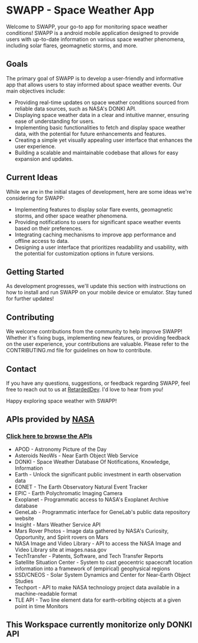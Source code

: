 # SWAPP - Space Weather App

Welcome to SWAPP, your go-to app for monitoring space weather conditions! SWAPP is a android mobile application designed to provide users with up-to-date information on various space weather phenomena, including solar flares, geomagnetic storms, and more.

## Goals

The primary goal of SWAPP is to develop a user-friendly and informative app that allows users to stay informed about space weather events. Our main objectives include:

- Providing real-time updates on space weather conditions sourced from reliable data sources, such as NASA's DONKI API.
- Displaying space weather data in a clear and intuitive manner, ensuring ease of understanding for users.
- Implementing basic functionalities to fetch and display space weather data, with the potential for future enhancements and features.
- Creating a simple yet visually appealing user interface that enhances the user experience.
- Building a scalable and maintainable codebase that allows for easy expansion and updates.

## Current Ideas

While we are in the initial stages of development, here are some ideas we're considering for SWAPP:

- Implementing features to display solar flare events, geomagnetic storms, and other space weather phenomena.
- Providing notifications to users for significant space weather events based on their preferences.
- Integrating caching mechanisms to improve app performance and offline access to data.
- Designing a user interface that prioritizes readability and usability, with the potential for customization options in future versions.

## Getting Started

As development progresses, we'll update this section with instructions on how to install and run SWAPP on your mobile device or emulator. Stay tuned for further updates!

## Contributing

We welcome contributions from the community to help improve SWAPP! Whether it's fixing bugs, implementing new features, or providing feedback on the user experience, your contributions are valuable. Please refer to the CONTRIBUTING.md file for guidelines on how to contribute.

## Contact

If you have any questions, suggestions, or feedback regarding SWAPP, feel free to reach out to us at [RetardedDev](https://retardeddev-portfolio.netlify.app/contact). I'd love to hear from you!

Happy exploring space weather with SWAPP!

## APIs provided by [NASA](https://api.nasa.gov/#signUp)

### [Click here to browse the APIs](https://api.nasa.gov/#browseAPI)

- APOD - Astronomy Picture of the Day
- Asteroids NeoWs - Near Earth Object Web Service
- DONKI - Space Weather Database Of Notifications, Knowledge, Information
- Earth - Unlock the significant public investment in earth observation data
- EONET - The Earth Observatory Natural Event Tracker
- EPIC - Earth Polychromatic Imaging Camera
- Exoplanet - Programmatic access to NASA's Exoplanet Archive database
- GeneLab - Programmatic interface for GeneLab's public data repository website
- Insight - Mars Weather Service API
- Mars Rover Photos - Image data gathered by NASA's Curiosity, Opportunity, and Spirit rovers on Mars
- NASA Image and Video Library - API to access the NASA Image and Video Library site at images.nasa.gov
- TechTransfer - Patents, Software, and Tech Transfer Reports
- Satellite Situation Center - System to cast geocentric spacecraft location information into a framework of (empirical) geophysical regions
- SSD/CNEOS - Solar System Dynamics and Center for Near-Earth Object Studies
- Techport - API to make NASA technology project data available in a machine-readable format
- TLE API - Two line element data for earth-orbiting objects at a given point in time
Monitors

## This Workspace currently monitorize only DONKI API
